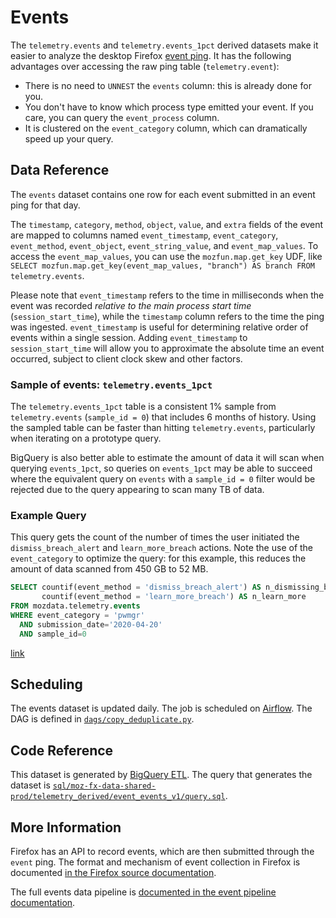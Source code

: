 # Events

The `telemetry.events` and `telemetry.events_1pct` derived datasets
make it easier to analyze the desktop Firefox [event ping][event_ping].
It has the following advantages over accessing the raw ping table (`telemetry.event`):

- There is no need to `UNNEST` the `events` column: this is already done for you.
- You don't have to know which process type emitted your event. If you care, you can query the `event_process` column.
- It is clustered on the `event_category` column, which can dramatically speed up your query.

[event_ping]: ../../pings.md#event-ping

## Data Reference

The `events` dataset contains one row for each event submitted in an event ping for that day.

The `timestamp`, `category`, `method`, `object`, `value`, and `extra` fields of the event
are mapped to columns named `event_timestamp`, `event_category`, `event_method`, `event_object`,
`event_string_value`, and `event_map_values`.
To access the `event_map_values`, you can use the `mozfun.map.get_key` UDF,
like `SELECT mozfun.map.get_key(event_map_values, "branch") AS branch FROM telemetry.events`.

Please note that `event_timestamp` refers to the time in milliseconds when the event was recorded *relative to the main process start time* (`session_start_time`), while the `timestamp` column refers to the time the ping was ingested. `event_timestamp` is useful for determining relative order of events within a single session. Adding `event_timestamp` to `session_start_time` will allow you to approximate the absolute time an event occurred, subject to client clock skew and other factors.

### Sample of events: `telemetry.events_1pct`

The `telemetry.events_1pct` table is a consistent 1% sample from `telemetry.events`
(`sample_id = 0`) that includes 6 months of history. Using the sampled table can
be faster than hitting `telemetry.events`, particularly when iterating on a prototype
query.

BigQuery is also better able to estimate the amount of data it will scan when
querying `events_1pct`, so queries on `events_1pct` may be able to succeed where
the equivalent query on `events` with a `sample_id = 0` filter would be rejected
due to the query appearing to scan many TB of data.


### Example Query

This query gets the count of the number of times the user initiated the `dismiss_breach_alert`
and `learn_more_breach` actions. Note the use of the `event_category` to optimize the query:
for this example, this reduces the amount of data scanned from 450 GB to 52 MB.

```sql
SELECT countif(event_method = 'dismiss_breach_alert') AS n_dismissing_breach_alert,
       countif(event_method = 'learn_more_breach') AS n_learn_more
FROM mozdata.telemetry.events
WHERE event_category = 'pwmgr'
  AND submission_date='2020-04-20'
  AND sample_id=0
```

[link](https://sql.telemetry.mozilla.org/queries/73401/source)

## Scheduling

The events dataset is updated daily.
The job is scheduled on [Airflow](https://github.com/mozilla/telemetry-airflow).
The DAG is defined in [`dags/copy_deduplicate.py`](https://github.com/mozilla/telemetry-airflow/blob/master/dags/copy_deduplicate.py).

## Code Reference

This dataset is generated by [BigQuery ETL](https://github.com/mozilla/bigquery-etl/). The query that generates the dataset is [`sql/moz-fx-data-shared-prod/telemetry_derived/event_events_v1/query.sql`](https://github.com/mozilla/bigquery-etl/blob/master/sql/moz-fx-data-shared-prod/telemetry_derived/event_events_v1/query.sql).

## More Information

Firefox has an API to record events, which are then submitted through the `event` ping.
The format and mechanism of event collection in Firefox is documented [in the Firefox source documentation](https://firefox-source-docs.mozilla.org/toolkit/components/telemetry/telemetry/collection/events.html).

The full events data pipeline is [documented in the event pipeline documentation](../../../concepts/pipeline/event_pipeline.md).
